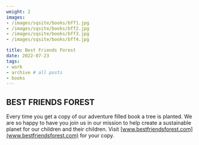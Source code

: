 ```yaml
---
weight: 2
images:
- /images/sqsite/books/bff1.jpg
- /images/sqsite/books/bff2.jpg
- /images/sqsite/books/bff3.jpg
- /images/sqsite/books/bff4.jpg

title: Best Friends Forest
date: 2022-07-23
tags:
- work
- archive # all posts
- books
---
```


<!-- ## Markdown -->

## BEST FRIENDS FOREST ##



Every time you get a copy of our adventure filled book a tree is planted. We are so happy to have you join us in our mission to help create a sustainable planet for our children and their children. Visit [www.bestfriendsforest.com](www.bestfriendsforest.com) for your copy.